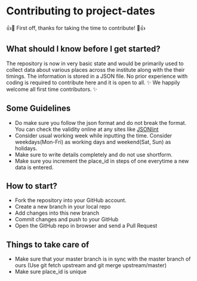 # Contributing to project-dates

:+1::tada: First off, thanks for taking the time to contribute! :tada::+1:

## What should I know before I get started?
The repository is now in very basic state and would be primarily used to collect data about various places across the institute along with the their timings.
The information is stored in a JSON file. 
No prior experience with coding is required to contribute here and it is open to all. :sparkles: We happily welcome all first time contributors. :sparkles:

## Some Guidelines
* Do make sure you follow the json format and do not break the format. You can check the validity online at any sites like [JSONlint](https://jsonlint.com/)
* Consider usual working week while inputting the time. Consider weekdays(Mon-Fri) as working days and weekend(Sat, Sun) as holidays.
* Make sure to write details completely and do not use shortform.
* Make sure you increment the place_id in steps of one everytime a new data is entered.

## How to start?
* Fork the repository into your GitHub account.
* Create a new branch in your local repo
* Add changes into this new branch
* Commit changes and push to your GitHub
* Open the GitHub repo in browser and send a Pull Request

## Things to take care of
* Make sure that your master branch is in sync with the master branch of ours (Use git fetch upstream and git merge upstream/master)
* Make sure place_id is unique
